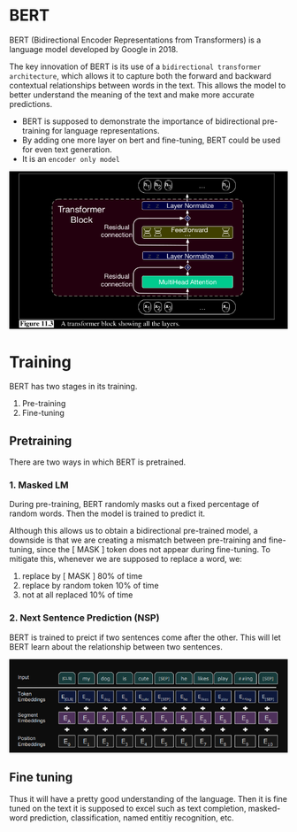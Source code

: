 # BERT
BERT (Bidirectional Encoder Representations from Transformers) is a language model developed by Google in 2018.

The key innovation of BERT is its use of a `bidirectional transformer architecture`, which allows it to capture both the forward and backward contextual relationships between words in the text. This allows the model to better understand the meaning of the text and make more accurate predictions.

- BERT is supposed to demonstrate the importance of bidirectional pre-training for language representations.
- By adding one more layer on bert and fine-tuning, BERT could be used for even text generation. 
- It is an `encoder only model`

![alt text](<Screenshot from 2024-04-28 14-19-22.png>)

# Training
BERT has two stages in its training.
1. Pre-training
2. Fine-tuning

## Pretraining
There are two ways in which BERT is pretrained.

### 1. Masked LM  
During pre-training, BERT randomly masks out a fixed percentage of random words. Then the model is trained to predict it.

Although this allows us to obtain a bidirectional pre-trained model, a downside is that we are creating a mismatch between pre-training and fine-tuning, since the [ MASK ] token does not appear during fine-tuning. To mitigate this, whenever we are supposed to replace a word, we:
1. replace by [ MASK ] 80% of time 
2. replace by random token 10% of time
3. not at all replaced 10% of time

### 2. Next Sentence Prediction (NSP)
BERT is trained to preict if two sentences come after the other. This will let BERT learn about the relationship between two sentences.

![alt text](<Screenshot from 2024-04-28 14-13-30.png>)

## Fine tuning
Thus it will have a pretty good understanding of the language. Then it is fine tuned on the text it is supposed to excel such as text completion, masked-word prediction, classification, named entitiy recognition, etc.
